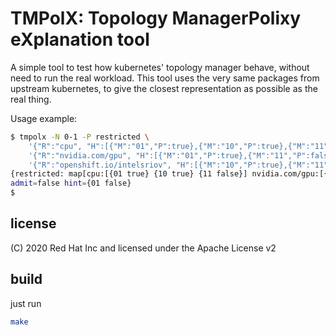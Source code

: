 # TMPolX: Topology ManagerPolixy eXplanation tool

A simple tool to test how kubernetes' topology manager behave, without need to run the real workload.
This tool uses the very same packages from upstream kubernetes, to give the closest representation as
possible as the real thing.

Usage example:
```bash
$ tmpolx -N 0-1 -P restricted \
	'{"R":"cpu", "H":[{"M":"01","P":true},{"M":"10","P":true},{"M":"11","P":false}]}' \
	'{"R":"nvidia.com/gpu", "H":[{"M":"01","P":true},{"M":"11","P":false}]}' \
	'{"R":"openshift.io/intelsriov", "H":[{"M":"10","P":true},{"M":"11","P":false}]}'
{restricted: map[cpu:[{01 true} {10 true} {11 false}] nvidia.com/gpu:[{01 true} {11 false}] openshift.io/intelsriov:[{10 true} {11 false}]]}
admit=false hint={01 false}
$
```

## license
(C) 2020 Red Hat Inc and licensed under the Apache License v2

## build
just run
```bash
make
```
